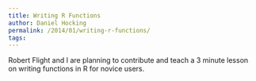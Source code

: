 ```yaml
---
title: Writing R Functions
author: Daniel Hocking
permalink: /2014/01/writing-r-functions/
tags:
---
```

Robert Flight and I are planning to contribute and teach a 3 minute lesson on writing functions in R for novice users.
